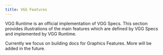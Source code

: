 ```yaml
---
title: VGG Features
---
```


VGG Runtime is an official implementation of VGG Specs. This section provides
illustrations of the main features which are defined by VGG Specs and implemented
by VGG Runtime.

Currently we focus on building docs for Graphics Features. More will be added in
the future.
